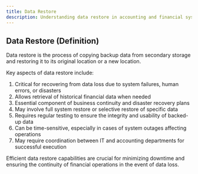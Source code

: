 ```yaml
---
title: Data Restore
description: Understanding data restore in accounting and financial systems
---
```

## Data Restore (Definition)
Data restore is the process of copying backup data from secondary storage and restoring it to its original location or a new location.

Key aspects of data restore include:
1. Critical for recovering from data loss due to system failures, human errors, or disasters
2. Allows retrieval of historical financial data when needed
3. Essential component of business continuity and disaster recovery plans
4. May involve full system restore or selective restore of specific data
5. Requires regular testing to ensure the integrity and usability of backed-up data
6. Can be time-sensitive, especially in cases of system outages affecting operations
7. May require coordination between IT and accounting departments for successful execution

Efficient data restore capabilities are crucial for minimizing downtime and ensuring the continuity of financial operations in the event of data loss.